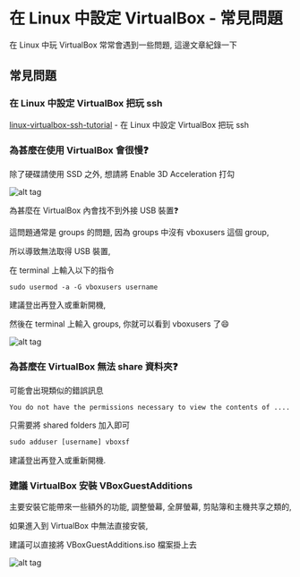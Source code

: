 # 在 Linux 中設定 VirtualBox - 常見問題

在 Linux 中玩 VirtualBox 常常會遇到一些問題, 這邊文章紀錄一下

## 常見問題

### 在 Linux 中設定 VirtualBox 把玩 ssh

[linux-virtualbox-ssh-tutorial](https://github.com/twtrubiks/linux-note/tree/master/linux-virtualbox-ssh-tutorial) - 在 Linux 中設定 VirtualBox 把玩 ssh

### 為甚麼在使用 VirtualBox 會很慢:question:

除了硬碟請使用 SSD 之外, 想請將 Enable 3D Acceleration 打勾

![alt tag](https://i.imgur.com/xuQ0q8E.png)

為甚麼在 VirtualBox 內會找不到外接 USB 裝置:question:

這問題通常是 groups 的問題, 因為 groups 中沒有 vboxusers 這個 group,

所以導致無法取得 USB 裝置,

在 terminal 上輸入以下的指令

`sudo usermod -a -G vboxusers username`

建議登出再登入或重新開機,

然後在 terminal 上輸入 groups, 你就可以看到 vboxusers 了:smile:

![alt tag](https://i.imgur.com/KIteuAV.png)

### 為甚麼在 VirtualBox 無法 share 資料夾:question:

可能會出現類似的錯誤訊息

```text
You do not have the permissions necessary to view the contents of ....
```

只需要將 shared folders 加入即可

```cmd
sudo adduser [username] vboxsf
```

建議登出再登入或重新開機.

### 建議 VirtualBox 安裝 VBoxGuestAdditions

主要安裝它能帶來一些額外的功能, 調整螢幕, 全屏螢幕, 剪貼簿和主機共享之類的,

如果進入到 VirtualBox 中無法直接安裝,

建議可以直接將 VBoxGuestAdditions.iso 檔案掛上去

![alt tag](https://i.imgur.com/t13LRgu.png)
